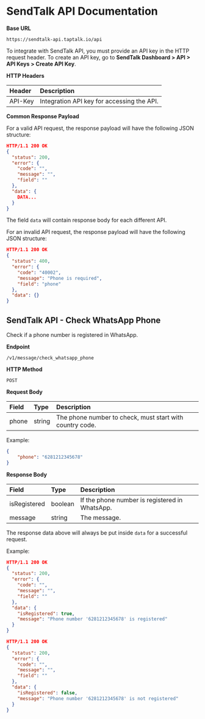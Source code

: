 # SendTalk API Documentation

**Base URL**
```
https://sendtalk-api.taptalk.io/api
```

To integrate with SendTalk API, you must provide an API key in the HTTP request header.
To create an API key, go to **SendTalk Dashboard > API > API Keys > Create API Key**.

**HTTP Headers**

| Header  | Description
|:--------|:-------------------------------------------
| API-Key | Integration API key for accessing the API.

**Common Response Payload**

For a valid API request, the response payload will have the following JSON structure:

```json
HTTP/1.1 200 OK
{
  "status": 200,
  "error": {
    "code": "",
    "message": "",
    "field": ""
  },
  "data": {
    DATA...
  }
}
```

The field `data` will contain response body for each different API.

For an invalid API request, the response payload will have the following JSON structure:

```json
HTTP/1.1 200 OK
{
  "status": 400,
  "error": {
    "code": "40002",
    "message": "Phone is required",
    "field": "phone"
  },
  "data": {}
}
```

## SendTalk API - Check WhatsApp Phone

Check if a phone number is registered in WhatsApp.

**Endpoint**

```
/v1/message/check_whatsapp_phone
```

**HTTP Method**

```
POST
```

**Request Body**

| Field | Type   | Description
|:------|:-------|:---------------------------------------------------------
| phone | string | The phone number to check, must start with country code.

Example:

```json
{
    "phone": "6281212345678"
}
```

**Response Body**

| Field        | Type    | Description
|:-------------|:--------|:-----------------------------------------------
| isRegistered | boolean | If the phone number is registered in WhatsApp.
| message      | string  | The message.

The response data above will always be put inside `data` for a successful request.

Example:

```json
HTTP/1.1 200 OK
{
  "status": 200,
  "error": {
    "code": "",
    "message": "",
    "field": ""
  },
  "data": {
    "isRegistered": true,
    "message": "Phone number '6281212345678' is registered"
  }
}
```

```json
HTTP/1.1 200 OK
{
  "status": 200,
  "error": {
    "code": "",
    "message": "",
    "field": ""
  },
  "data": {
    "isRegistered": false,
    "message": "Phone number '6281212345678' is not registered"
  }
}
```

